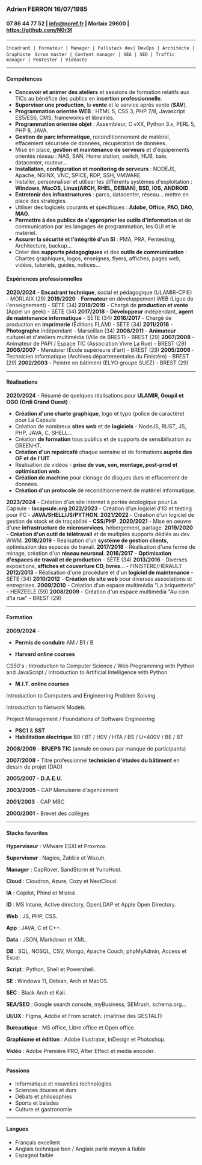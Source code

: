 ### Adrien FERRON									16/07/1985

####  07 86 44 77 52 | info@noref.fr | Morlaix 29600 | https://github.com/N0r3f

------

   `Encadrant | Formateur | Manager | Fullstack dev| DevOps | Architecte | Graphiste`  ` Scrum master | Content manager | SEA | SEO | Traffic manager | Pentester | Vidéaste`

------

####   Compétences

   - **Concevoir et animer des ateliers** et sessions de formation relatifs aux TICs au bénéfice des publics en **insertion professionnelle**.
   - **Superviser une production**, la **vente** et le service après vente (**SAV**).
   - **Programmation orientée WEB** : HTML 5, CSS 3, PHP 7/8, Javascript ES5/ES6, CMS, frameworks et librairies.
   - **Programmation orientée objet** : Assembleur, C vXX, Python 3.x, PERL 5, PHP 8, JAVA.
   - **Gestion de parc informatique**, reconditionnement de matériel, effacement sécurisée de données, récupération de données.
   - Mise en place, **gestion et maintenance de serveurs** et d'équipements orientés réseau : NAS, SAN, Home station, switch, HUB, baie, datacenter, routeur...
   - **Installation, configuration et monitoring de serveurs** : NODEJS, Apache, NGINX, VNC, SPICE, RDP, SSH, VMWARE. 
   - Installer, personnaliser et utiliser les différents systèmes d'exploitation : **Windows, MacOS, Linux(ARCH, RHEL, DEBIAN), BSD, IOS, ANDROID**.
   - **Entretenir des infrastructures** : parcs, datacenter, réseau... mettre en place des stratégies.
   - Utiliser des logiciels courants et spécifiques : **Adobe, Office, PAO, DAO, MAO**.
   - **Permettre à des publics de s'approprier les outils d'information** et de communication par les langages de programmation, les GUI et le matériel.
   - **Assurer la sécurité et l'intégrité d'un SI** : PMA, PRA, Pentesting, Architecture, backup...
   - Créer des **supports pédagogiques** et des **outils de communication** : Chartes graphiques, logos, enseignes,  flyers, affiches, pages web, vidéos, tutoriels, guides, notices...

####   Expériences professionnelles

**2020/2024** - **Encadrant technique**, social et pédagogique (ULAMIR-CPIE) - MORLAIX (29)
**2019/2020** - **Formateur** en développement WEB (Ligue de l'enseignement) - SÈTE (34)
**2018/2019** - Chargé de **production et vente** (Appel un geek) - SÈTE (34)
**2017/2018** - **Développeur** indépendant, **agent de maintenance informatique** - SÈTE (34)
**2016/2017** - Chargé de production en **imprimerie** (Éditions FLAM) - SÈTE (34)
**2011/2016** - **Photographe** indépendant - Marseillan (34)
**2008/2011** - **Animateur** culturel et d'ateliers multimédia (Ville de BREST) - BREST (29)
**2007/2008** - Animateur de PAPI / Espace TIC (Association Vivre La Rue) - BREST (29)
**2006/2007** - Menuisier (École supérieure d'art) - BREST (29)
**2005/2006** - Technicien informatique (Archives départementales du Finistère) - BREST (29)
**2002/2003** - Peintre en bâtiment (ELYO groupe SUEZ) - BREST (29)

------

####   Réalisations

**2020/2024** - Résumé de quelques réalisations pour **ULAMIR, Goupil et OGO (Ordi Grand Ouest)** :

- **Création d'une charte graphique**, logo et typo (police de caractère) pour La Capsule
- Création de nombreux **sites web** et de **logiciels** - NodeJS, RUST, JS, PHP, JAVA, C, SHELL...
- Création **de formation** tous publics et de supports de sensibilisation au GREEN-IT. 
- **Création d'un repaircafé** chaque semaine et de formations **auprès des OF et de l'UIT**
- Réalisation de vidéos - **prise de vue, son, montage, post-prod et optimisation web**.                                                                                                                              
- **Création de machine** pour clonage de disques durs et effacement de données. 
- **Création d'un protocole** de reconditionnement de matériel informatique.

**2023/2024** - Création d'un site internet à portée écologique pour La Capsule - **lacapsule.org**
**2022/2023** - Création d'un logiciel d'IG et testing pour PC - **JAVA/SHELL/JS/PYTHON**.
**2021/2022** - Création d'un logiciel de gestion de stock et de traçabilité - **CSS/PHP**.
**2020/2021** - Mise en oeuvre d'une **infrastructure de microservices**, hébergement, partage.
**2019/2020** - **Création d'un outil de télétravail** et de multiples supports dédiés au dev WWM. 
**2018/2019** - Réalisation d'un **système de gestion clients**, optimisation des espaces de travail.
**2017/2018** - Réalisation d'une ferme de minage, création d'un **réseau neuronal**.
**2016/2017** - **Optimisation d'espaces de travail et de production** - SÈTE (34)
**2013/2016** - Diverses expositions, **affiches et couverture CD, livres**... - FINISTÈRE/HÉRAULT 
**2012/2013** - Réalisation d'une procédure et d'un **logiciel de maintenance** - SÈTE (34)
**2010/2012** - **Création de site web** pour diverses associations et entreprises.
**2009/2010** - Création d'un espace multimédia "La briquetterie" - HERZEELE (59) 
**2008/2009** - Création d'un espace multimédia "Au coin d'la rue" - BREST (29)

------

####   Formation

**2009/2024** -

- **Permis de conduire** AM / B1 / B

- **Harvard online courses**

CS50's : Introduction to Computer Science / Web Programming with Python and JavaScript / Introduction to Artificial Intelligence with Python

- **M.I.T. online courses**

Introduction to Computers and Engineering Problem Solving

Introduction to Network Models

Project Management / Foundations of Software Engineering

- **PSC1** & **SST**
- **Habilitation électrique** B0 / BT / H0V / HTA / BS / U<400V / BE / BT

**2008/2009** - **BPJEPS TIC** (annulé en cours par manque de participants)

**2007/2008** - Titre professionnel **technicien d'études du bâtiment** en dessin de projet (DAO)

**2005/2007** - **D.A.E.U.**

**2003/2005** - CAP Menuiserie d'agencement

**2001/2003** - CAP MBC

**2000/2001** - Brevet des collèges

------

#### Stacks favorites

**Hyperviseur** : VMware ESXI et Proxmox.

**Superviseur** : Nagios, Zabbix et Wazuh.

**Manager** : CapRover, SandStorm et YunoHost.

**Cloud** : Cloudron, Azure, Cozy et NextCloud.

**IA** : Copilot, Phind et Mistral.  

**ID** : MS Intune, Active directory, OpenLDAP et Apple Open Directory. 

**Web** : JS, PHP, CSS.

**App** : JAVA, C et C++.

**Data** : JSON, Markdown et XML.

**DB** : SQL, NOSQL, CSV, Mongo, Apache Couch, phpMyAdmin, Access et Excel.

**Script** : Python, Shell et Powershell.

**SE** : Windows 11, Debian, Arch et MacOS.

**SEC** : Black Arch et Kali.  

**SEA/SEO** : Google search console, myBusiness, SEMrush, schema.org...

**UI/UX** : Figma, Adobe et From scratch. (maîtrise des GESTALT)

**Bureautique** : MS office, Libre office et Open office.

**Graphisme et édition** : Adobe Illustrator, InDesign et Photoshop.

**Vidéo** : Adobe Première PRO, After Effect et media encoder.

------

####   Passions

- Informatique et nouvelles technologies
- Sciences douces et durs
- Débats et philosophies
- Sports et balades
- Culture et gastronomie

------

#### Langues

- Français excellent 
- Anglais technique bon / Anglais parlé moyen à faible
- Espagnol faible